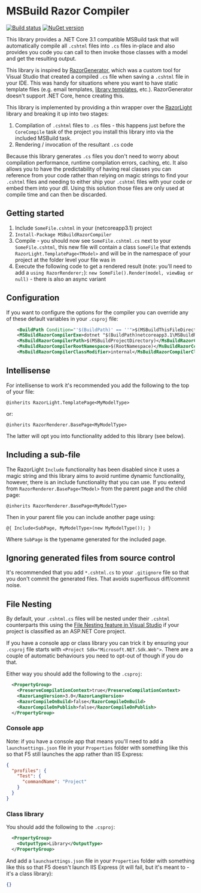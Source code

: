 
# MSBuild Razor Compiler

[![Build status](https://ci.appveyor.com/api/projects/status/yndlxwfnxom60n1s?svg=true)](https://ci.appveyor.com/project/MRCollective/msbuildrazorcompiler)
[![NuGet version](https://img.shields.io/nuget/vpre/MSBuildRazorCompiler.svg)](https://www.nuget.org/packages/MSBuildRazorCompiler)

This library provides a .NET Core 3.1 compatible MSBuild task that will automatically compile all `.cshtml` files into `.cs` files in-place and also provides you code you can call to then invoke those classes with a model and get the resulting output.

This library is inspired by [RazorGenerator](https://github.com/RazorGenerator/RazorGenerator), which was a custom tool for Visual Studio that created a compiled `.cs` file when saving a `.cshtml` file in your IDE. This was handy for situations where you want to have static template files (e.g. email templates, [library templates](https://github.com/MRCollective/ChameleonForms/tree/master/ChameleonForms/Templates/Default), etc.). RazorGenerator doesn't support .NET Core, hence creating this.

This library is implemented by providing a thin wrapper over the [RazorLight](https://github.com/toddams/RazorLight) library and breaking it up into two stages:

1. Compilation of `.cshtml` files to `.cs` files - this happens just before the `CoreCompile` task of the project you install this library into via the included MSBuild task.
2. Rendering / invocation of the resultant `.cs` code

Because this library generates `.cs` files you don't need to worry about compilation performance, runtime compilation errors, caching, etc. It also allows you to have the predictability of having real classes you can reference from your code rather than relying on magic strings to find your `.cshtml` files and needing to either ship your `.cshtml` files with your code or embed them into your dll. Using this solution those files are only used at compile time and can then be discarded.

## Getting started

1. Include `SomeFile.cshtml` in your (netcoreapp3.1) project
2. `Install-Package MSBuildRazorCompiler`
3. Compile - you should now see `SomeFile.cshtml.cs` next to your `SomeFile.cshtml`, this new file will contain a class `SomeFile` that extends `RazorLight.TemplatePage<TModel>` and will be in the namespace of your project at the folder level your file was in
4. Execute the following code to get a rendered result (note: you'll need to add a `using RazorRenderer;`): `new SomeFile().Render(model, viewBag or null)` - there is also an async variant

## Configuration

If you want to configure the options for the compiler you can override any of these default variables in your `.csproj` file:

```xml
    <BuildPath Condition="'$(BuildPath)' == ''">$(MSBuildThisFileDirectory)</BuildPath>
    <MSBuildRazorCompilerExe>dotnet "$(BuildPath)netcoreapp3.1\MSBuildRazorCompiler.dll"</MSBuildRazorCompilerExe>
    <MsBuildRazorCompilerPath>$(MSBuildProjectDirectory)</MsBuildRazorCompilerPath>
    <MsBuildRazorCompilerRootNamespace>$(RootNamespace)</MsBuildRazorCompilerRootNamespace>
    <MsBuildRazorCompilerClassModifier>internal</MsBuildRazorCompilerClassModifier>
```

## Intellisense

For intellisense to work it's recommended you add the following to the top of your file:

```cshtml
@inherits RazorLight.TemplatePage<MyModelType>
```

or:

```cshtml
@inherits RazorRenderer.BasePage<MyModelType>
```

The latter will opt you into functionality added to this library (see below).

## Including a sub-file

The RazorLight `Include` functionality has been disabled since it uses a magic string and this library aims to avoid runtime dynamic functionality, however, there is an include functionality that you can use. If you extend from `RazorRenderer.BasePage<TModel>` from the parent page and the child page:

```cshtml
@inherits RazorRenderer.BasePage<MyModelType>
```

Then in your parent file you can include another page using:

```cshtml
@{ Include<SubPage, MyModelType>(new MyModelType()); }
```

Where `SubPage` is the typename generated for the included page.

## Ignoring generated files from source control

It's recommended that you add `*.cshtml.cs` to your `.gitignore` file so that you don't commit the generated files. That avoids superfluous diff/commit noise.

## File Nesting

By default, your `.cshtml.cs` files will be nested under their `.cshtml` counterparts this using the [File Nesting feature in Visual Studio](https://docs.microsoft.com/en-us/visualstudio/ide/file-nesting-solution-explorer?view=vs-2019) if your project is classified as an ASP.NET Core project.

If you have a console app or class library you can trick it by ensuring your `.csproj` file starts with `<Project Sdk="Microsoft.NET.Sdk.Web">`. There are a couple of automatic behaviours you need to opt-out of though if you do that.

Either way you should add the following to the `.csproj`:

```xml
  <PropertyGroup>
    <PreserveCompilationContext>true</PreserveCompilationContext>
    <RazorLangVersion>3.0</RazorLangVersion>
    <RazorCompileOnBuild>false</RazorCompileOnBuild>
    <RazorCompileOnPublish>false</RazorCompileOnPublish>
  </PropertyGroup>
```

### Console app

Note: if you have a console app that means you'll need to add a `launchsettings.json` file in your `Properties` folder with something like this so that F5 still launches the app rather than IIS Express:

```json
{
  "profiles": {
    "Test": {
      "commandName": "Project"
    }
  }
}
```

### Class library

You should add the following to the `.csproj`:

```xml
  <PropertyGroup>
    <OutputType>Library</OutputType>
  </PropertyGroup>
```

And add a `launchsettings.json` file in your `Properties` folder with something like this so that F5 doesn't launch IIS Express (it will fail, but it's meant to - it's a class library):

```json
{}
```
